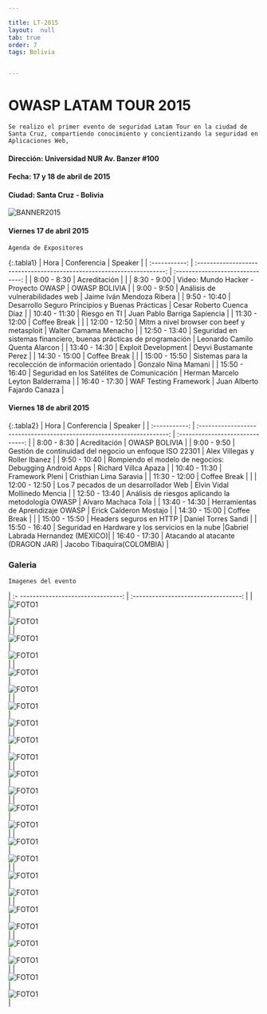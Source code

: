 ```yaml
---

title: LT-2015
layout:  null
tab: true
order: 7
tags: Bolivia


---
```


# OWASP LATAM TOUR 2015
```
Se realizo el primer evento de seguridad Latam Tour en la ciudad de Santa Cruz, compartiendo conocimiento y concientizando la seguridad en Aplicaciones Web,
```


#### Dirección:	Universidad NUR Av. Banzer #100
#### Fecha:	17 y 18 de abril de 2015
#### Ciudad: Santa Cruz - Bolivia


![BANNER2015](/assets/images/2015_21.jpg "OWASP BOLIVIA 2015")

#### Viernes 17 de abril 2015

```
Agenda de Expositores
```


{:.tabla1}
|     Hora      |                              Conferencia                               |             Speaker              |
| :-----------: | :--------------------------------------------------------------------: | :------------------------------: |
|  8:00 - 8:30  |                             Acreditación                               |                                  |
|  8:30 - 9:00  |                  Video: Mundo Hacker - Proyecto OWASP                  |           OWASP BOLIVIA          |
|  9:00 - 9:50  |                     Análisis de vulnerabilidades web                   |     Jaime Iván Mendoza Ribera    |
| 9:50  - 10:40 |            Desarrollo Seguro Principios y Buenas Prácticas             |     Cesar Roberto Cuenca Díaz    |
| 10:40 - 11:30 |                        	  Riesgo en TI                			     |   Juan Pablo Barriga Sapiencia   |
| 11:30 - 12:00 |       					  Coffee Break    		  				     |    							    |
| 12:00 - 12:50 |                Mitm a nivel browser con beef y metasploit   	         |      Walter Camama Menacho       |
| 12:50 - 13:40 |  Seguridad en sistemas financiero, buenas prácticas de programación    |  Leonardo Camilo Quenta Alarcon  |
| 13:40 - 14:30 |       			  	 	Exploit Development   				         |       Deyvi Bustamante Perez     |
| 14:30 - 15:00 |                             Coffee Break                               |                                  |
| 15:00 - 15:50 |         Sistemas para la recolección de información orientado          | 		  Gonzalo Nina Mamani   	|
| 15:50 - 16:40 |              Seguridad en los Satélites de Comunicación                | Herman Marcelo Leyton Balderrama |
| 16:40 - 17:30 | 						WAF Testing Framework							 |    Juan Alberto Fajardo Canaza   |


#### Viernes 18 de abril 2015




{:.tabla2}
|     Hora      |                              Conferencia                               |             Speaker              |
| :-----------: | :--------------------------------------------------------------------: | :------------------------------: |
|  8:00 - 8:30  |                             Acreditación                               |           OWASP BOLIVIA          |
|  9:00 - 9:50  |        Gestión de continuidad del negocio un enfoque ISO 22301         |   Alex Villegas y Roller Ibanez  |
| 9:50  - 10:40 |        Rompiendo el modelo de negocios: Debugging Android Apps         |       Richard Villca Apaza       |
| 10:40 - 11:30 |                           Framework Pleni                			     |      Cristhian Lima Saravia      |
| 11:30 - 12:00 |       					  Coffee Break    		  				     |    							    |
| 12:00 - 12:50 |                Los 7 pecados de un desarrollador Web   		         |   Elvin Vidal Mollinedo Mencia   |
| 12:50 - 13:40 | 			 Análisis de riesgos aplicando la metodología OWASP 		 |        Alvaro Machaca Tola       |
| 13:40 - 14:30 |       		  	Herramientas de Aprendizaje OWASP   			     |       Erick Calderon Mostajo     |
| 14:30 - 15:00 |                             Coffee Break                               |                                  |
| 15:00 - 15:50 |       				 Headers seguros en HTTP   					     | 		  Daniel Torres Sandi   	|
| 15:50 - 16:40 |          Seguridad en Hardware y los servicios en la nube              |Gabriel Labrada Hernandez (MEXICO)|
| 16:40 - 17:30 | 					Atacando al atacante (DRAGON JAR)					 |    Jacobo Tibaquira(COLOMBIA)    |


### Galeria
```
Imagenes del evento
```

| :- --------------------------------: | :----------------------------------: |
| ![FOTO1](/assets/images/2015_1.jpg)  | ![FOTO1](/assets/images/2015_2.jpg)  |
| ![FOTO1](/assets/images/2015_3.jpg)  | ![FOTO1](/assets/images/2015_4.jpg)  |
| ![FOTO1](/assets/images/2015_5.jpg)  | ![FOTO1](/assets/images/2015_6.jpg)  |
| ![FOTO1](/assets/images/2015_7.jpg)  | ![FOTO1](/assets/images/2015_25.jpg) |
| ![FOTO1](/assets/images/2015_8.jpg)  | ![FOTO1](/assets/images/2015_9.jpg)  |
| ![FOTO1](/assets/images/2015_10.jpg) | ![FOTO1](/assets/images/2015_11.jpg) | 
| ![FOTO1](/assets/images/2015_12.jpg) | ![FOTO1](/assets/images/2015_13.jpg) |
| ![FOTO1](/assets/images/2015_14.jpg) | ![FOTO1](/assets/images/2015_15.jpg) |
| ![FOTO1](/assets/images/2015_16.jpg) | ![FOTO1](/assets/images/2015_17.jpg) |
| ![FOTO1](/assets/images/2015_18.jpg) | ![FOTO1](/assets/images/2015_19.jpg) |
| ![FOTO1](/assets/images/2015_26.jpg) | ![FOTO1](/assets/images/2015_22.jpg) |
| ![FOTO1](/assets/images/2015_23.jpg) | ![FOTO1](/assets/images/2015_24.jpg) |


<style>
img[alt="FOTO1"] { 
  max-width:  400px; 
  display: block;
}
.tabla2{
    font-size:13px;
}
.tabla1{
    font-size:13px;
}
</style> 